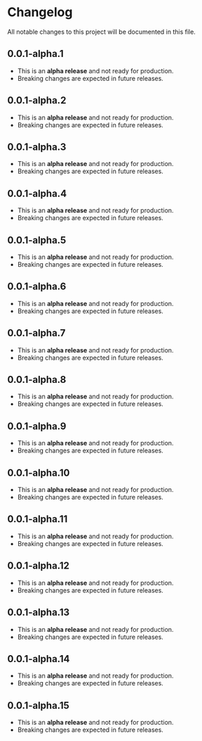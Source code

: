 # Changelog

All notable changes to this project will be documented in this file.

## 0.0.1-alpha.1

- This is an **alpha release** and not ready for production.
- Breaking changes are expected in future releases.

## 0.0.1-alpha.2

- This is an **alpha release** and not ready for production.
- Breaking changes are expected in future releases.

## 0.0.1-alpha.3

- This is an **alpha release** and not ready for production.
- Breaking changes are expected in future releases.

## 0.0.1-alpha.4

- This is an **alpha release** and not ready for production.
- Breaking changes are expected in future releases.

## 0.0.1-alpha.5

- This is an **alpha release** and not ready for production.
- Breaking changes are expected in future releases.

## 0.0.1-alpha.6

- This is an **alpha release** and not ready for production.
- Breaking changes are expected in future releases.

## 0.0.1-alpha.7

- This is an **alpha release** and not ready for production.
- Breaking changes are expected in future releases.

## 0.0.1-alpha.8

- This is an **alpha release** and not ready for production.
- Breaking changes are expected in future releases.

## 0.0.1-alpha.9

- This is an **alpha release** and not ready for production.
- Breaking changes are expected in future releases.

## 0.0.1-alpha.10

- This is an **alpha release** and not ready for production.
- Breaking changes are expected in future releases.

## 0.0.1-alpha.11

- This is an **alpha release** and not ready for production.
- Breaking changes are expected in future releases.

## 0.0.1-alpha.12

- This is an **alpha release** and not ready for production.
- Breaking changes are expected in future releases.

## 0.0.1-alpha.13

- This is an **alpha release** and not ready for production.
- Breaking changes are expected in future releases.

## 0.0.1-alpha.14

- This is an **alpha release** and not ready for production.
- Breaking changes are expected in future releases.

## 0.0.1-alpha.15

- This is an **alpha release** and not ready for production.
- Breaking changes are expected in future releases.